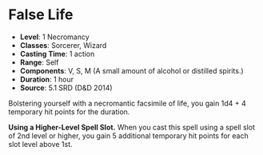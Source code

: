 # False Life

- **Level**: 1 Necromancy
- **Classes**: Sorcerer, Wizard
- **Casting Time**: 1 action
- **Range**: Self
- **Components**: V, S, M (A small amount of alcohol or distilled spirits.)
- **Duration**: 1 hour
- **Source**: 5.1 SRD (D&D 2014)

Bolstering yourself with a necromantic facsimile of life, you gain 1d4 + 4 temporary hit points for the duration.

**Using a Higher-Level Spell Slot.** When you cast this spell using a spell slot of 2nd level or higher, you gain 5 additional temporary hit points for each slot level above 1st.
